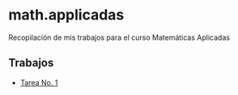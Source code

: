 # math.applicadas
Recopilación de mis trabajos para el curso Matemáticas Aplicadas

## Trabajos

+ [Tarea No. 1](tarea1_A00411905.ipynb)
